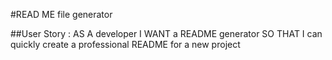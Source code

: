 #READ ME file generator

##User Story : 
AS A developer
I WANT a README generator
SO THAT I can quickly create a professional README for a new project

